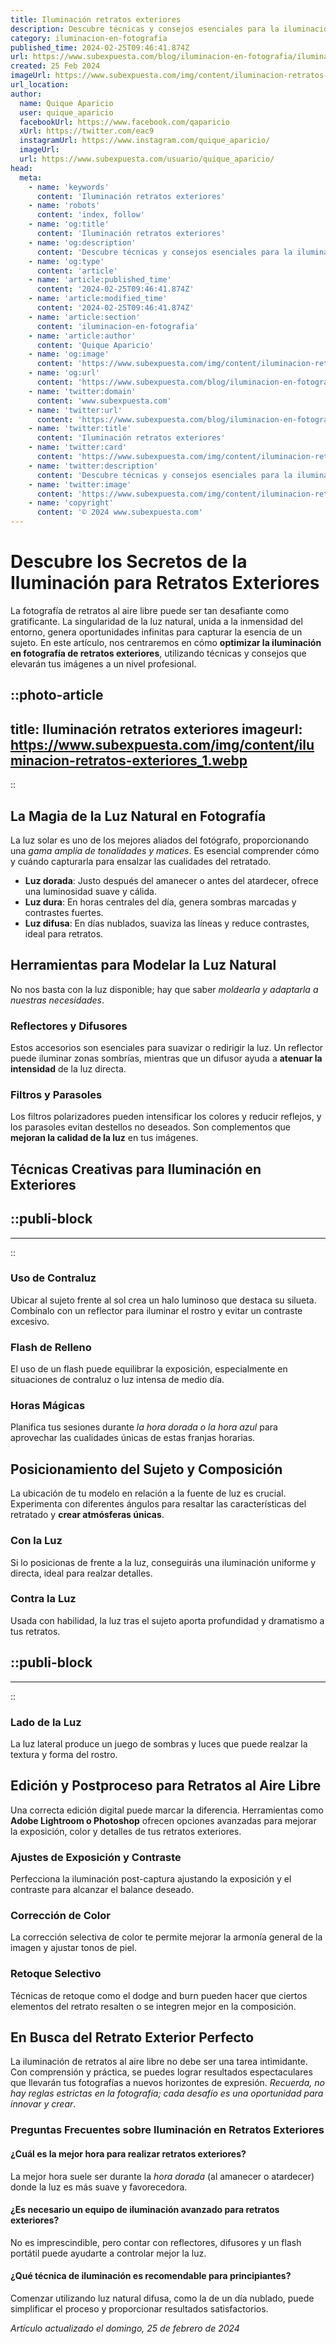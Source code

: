 ```yaml
---
title: Iluminación retratos exteriores
description: Descubre técnicas y consejos esenciales para la iluminación en retratos al aire libre que darán vida a tus fotos. ¡Captura la belleza natural!
category: iluminacion-en-fotografia
published_time: 2024-02-25T09:46:41.874Z
url: https://www.subexpuesta.com/blog/iluminacion-en-fotografia/iluminacion-retratos-exteriores
created: 25 Feb 2024
imageUrl: https://www.subexpuesta.com/img/content/iluminacion-retratos-exteriores_1.webp
url_location:
author:
  name: Quique Aparicio
  user: quique_aparicio
  facebookUrl: https://www.facebook.com/qaparicio
  xUrl: https://twitter.com/eac9
  instagramUrl: https://www.instagram.com/quique_aparicio/
  imageUrl: 
  url: https://www.subexpuesta.com/usuario/quique_aparicio/
head:
  meta:
    - name: 'keywords'
      content: 'Iluminación retratos exteriores'
    - name: 'robots'
      content: 'index, follow'
    - name: 'og:title'
      content: 'Iluminación retratos exteriores'
    - name: 'og:description'
      content: 'Descubre técnicas y consejos esenciales para la iluminación en retratos al aire libre que darán vida a tus fotos. ¡Captura la belleza natural!'
    - name: 'og:type'
      content: 'article'
    - name: 'article:published_time'
      content: '2024-02-25T09:46:41.874Z'
    - name: 'article:modified_time'
      content: '2024-02-25T09:46:41.874Z'
    - name: 'article:section'
      content: 'iluminacion-en-fotografia'
    - name: 'article:author'
      content: 'Quique Aparicio'
    - name: 'og:image'
      content: 'https://www.subexpuesta.com/img/content/iluminacion-retratos-exteriores_1.webp'
    - name: 'og:url'
      content: 'https://www.subexpuesta.com/blog/iluminacion-en-fotografia/iluminacion-retratos-exteriores'
    - name: 'twitter:domain'
      content: 'www.subexpuesta.com'
    - name: 'twitter:url'
      content: 'https://www.subexpuesta.com/blog/iluminacion-en-fotografia/iluminacion-retratos-exteriores'
    - name: 'twitter:title'
      content: 'Iluminación retratos exteriores'
    - name: 'twitter:card'
      content: 'https://www.subexpuesta.com/img/content/iluminacion-retratos-exteriores_1.webp'
    - name: 'twitter:description'
      content: 'Descubre técnicas y consejos esenciales para la iluminación en retratos al aire libre que darán vida a tus fotos. ¡Captura la belleza natural!'
    - name: 'twitter:image'
      content: 'https://www.subexpuesta.com/img/content/iluminacion-retratos-exteriores_1.webp'
    - name: 'copyright'
      content: '© 2024 www.subexpuesta.com'
---
```

# Descubre los Secretos de la Iluminación para Retratos Exteriores

La fotografía de retratos al aire libre puede ser tan desafiante como gratificante. La singularidad de la luz natural, unida a la inmensidad del entorno, genera oportunidades infinitas para capturar la esencia de un sujeto. En este artículo, nos centraremos en cómo **optimizar la iluminación en fotografía de retratos exteriores**, utilizando técnicas y consejos que elevarán tus imágenes a un nivel profesional.


::photo-article
---
title: Iluminación retratos exteriores
imageurl: https://www.subexpuesta.com/img/content/iluminacion-retratos-exteriores_1.webp
---
::


## La Magia de la Luz Natural en Fotografía

La luz solar es uno de los mejores aliados del fotógrafo, proporcionando una *gama amplia de tonalidades y matices*. Es esencial comprender cómo y cuándo capturarla para ensalzar las cualidades del retratado.

- **Luz dorada**: Justo después del amanecer o antes del atardecer, ofrece una luminosidad suave y cálida.
- **Luz dura**: En horas centrales del día, genera sombras marcadas y contrastes fuertes.
- **Luz difusa**: En días nublados, suaviza las líneas y reduce contrastes, ideal para retratos.

## Herramientas para Modelar la Luz Natural

No nos basta con la luz disponible; hay que saber *moldearla y adaptarla a nuestras necesidades*.

### Reflectores y Difusores
Estos accesorios son esenciales para suavizar o redirigir la luz. Un reflector puede iluminar zonas sombrías, mientras que un difusor ayuda a **atenuar la intensidad** de la luz directa.

### Filtros y Parasoles
Los filtros polarizadores pueden intensificar los colores y reducir reflejos, y los parasoles evitan destellos no deseados. Son complementos que **mejoran la calidad de la luz** en tus imágenes.

## Técnicas Creativas para Iluminación en Exteriores


  ::publi-block
  ---
  ---
  ::
  
  
### Uso de Contraluz
Ubicar al sujeto frente al sol crea un halo luminoso que destaca su silueta. Combínalo con un reflector para iluminar el rostro y evitar un contraste excesivo.

### Flash de Relleno
El uso de un flash puede equilibrar la exposición, especialmente en situaciones de contraluz o luz intensa de medio día.

### Horas Mágicas
Planifica tus sesiones durante *la hora dorada o la hora azul* para aprovechar las cualidades únicas de estas franjas horarias.

## Posicionamiento del Sujeto y Composición

La ubicación de tu modelo en relación a la fuente de luz es crucial. Experimenta con diferentes ángulos para resaltar las características del retratado y **crear atmósferas únicas**.

### Con la Luz
Si lo posicionas de frente a la luz, conseguirás una iluminación uniforme y directa, ideal para realzar detalles.

### Contra la Luz
Usada con habilidad, la luz tras el sujeto aporta profundidad y dramatismo a tus retratos.


  ::publi-block
  ---
  ---
  ::
  
  
### Lado de la Luz
La luz lateral produce un juego de sombras y luces que puede realzar la textura y forma del rostro.

## Edición y Postproceso para Retratos al Aire Libre

Una correcta edición digital puede marcar la diferencia. Herramientas como **Adobe Lightroom o Photoshop** ofrecen opciones avanzadas para mejorar la exposición, color y detalles de tus retratos exteriores.

### Ajustes de Exposición y Contraste
Perfecciona la iluminación post-captura ajustando la exposición y el contraste para alcanzar el balance deseado.

### Corrección de Color
La corrección selectiva de color te permite mejorar la armonía general de la imagen y ajustar tonos de piel.

### Retoque Selectivo
Técnicas de retoque como el dodge and burn pueden hacer que ciertos elementos del retrato resalten o se integren mejor en la composición.

## En Busca del Retrato Exterior Perfecto

La iluminación de retratos al aire libre no debe ser una tarea intimidante. Con comprensión y práctica, se puedes lograr resultados espectaculares que llevarán tus fotografías a nuevos horizontes de expresión. *Recuerda, no hay reglas estrictas en la fotografía; cada desafío es una oportunidad para innovar y crear*.

### Preguntas Frecuentes sobre Iluminación en Retratos Exteriores

#### ¿Cuál es la mejor hora para realizar retratos exteriores?
La mejor hora suele ser durante la *hora dorada* (al amanecer o atardecer) donde la luz es más suave y favorecedora.

#### ¿Es necesario un equipo de iluminación avanzado para retratos exteriores?
No es imprescindible, pero contar con reflectores, difusores y un flash portátil puede ayudarte a controlar mejor la luz.

#### ¿Qué técnica de iluminación es recomendable para principiantes?
Comenzar utilizando luz natural difusa, como la de un día nublado, puede simplificar el proceso y proporcionar resultados satisfactorios.

_Artículo actualizado el domingo, 25 de febrero de 2024_